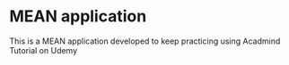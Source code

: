 # MEAN application

This is a MEAN application developed to keep practicing using Acadmind Tutorial on Udemy
